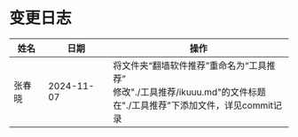 # 变更日志

|姓名|日期|操作|
|---|---|---|
|张春晓|2024-11-07|将文件夹“翻墙软件推荐”重命名为“工具推荐”<br>修改"./工具推荐/ikuuu.md"的文件标题<br>在"./工具推荐"下添加文件，详见commit记录|
